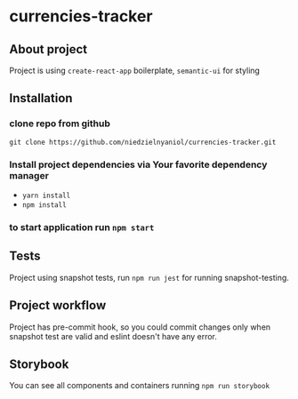 # currencies-tracker

## About project

Project is using `create-react-app` boilerplate, `semantic-ui` for styling

## Installation

### clone repo from github

`git clone https://github.com/niedzielnyaniol/currencies-tracker.git`

### Install project dependencies via Your favorite dependency manager

* `yarn install`
* `npm install`

### to start application run `npm start`

## Tests

Project using snapshot tests, run `npm run jest` for running snapshot-testing.

## Project workflow

Project has pre-commit hook, so you could commit changes only when snapshot test are valid and eslint doesn't have any error.

## Storybook

You can see all components and containers running `npm run storybook`
